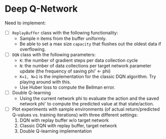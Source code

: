 # Deep Q-Network

Need to implement:
- [ ] `ReplayBuffer` class with the following functionality:
    - Sample n items from the buffer uniformly.
    - Be able to set a max size `capacity` that flushes out the oldest data if overflowing.
- [ ] `DQN` class with the following parameters:
    - `K`: the number of gradient steps per data collection cycle
    - `N`: the number of data collections per target network parameter 
           update (the frequency of saving phi' <- phi)
    - `K=1, N=1` is the implementation for the classic DQN algorithm. Try playing around with this.
    - Use Huber loss to compute the Bellman error.
 - [ ] Double Q-learning
      - Using the current network phi to evaluate the action and the saved network phi' to compute the 
        predicted value at that state/action.
 - [ ] Plot experiments with sample environments (of actual return/predicted Q-values vs. training iterations)
       with three different settings:
    1. DQN with replay buffer w/o target network
    2. Classic DQN with replay buffer, target network
    3. Double Q-learning implementation